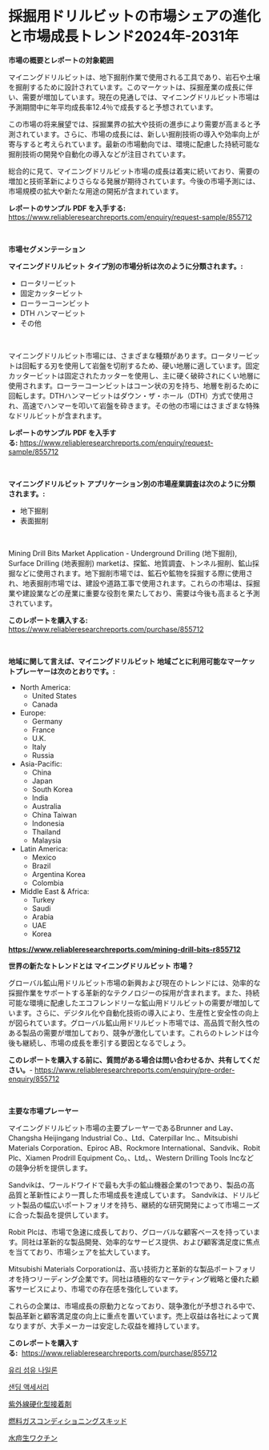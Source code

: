 <p><h1>採掘用ドリルビットの市場シェアの進化と市場成長トレンド2024年-2031年</h1></p><p><strong>市場の概要とレポートの対象範囲</strong></p>
<p><p>マイニングドリルビットは、地下掘削作業で使用される工具であり、岩石や土壌を掘削するために設計されています。このマーケットは、採掘産業の成長に伴い、需要が増加しています。現在の見通しでは、マイニングドリルビット市場は予測期間中に年平均成長率12.4％で成長すると予想されています。 </p><p>この市場の将来展望では、採掘業界の拡大や技術の進歩により需要が高まると予測されています。さらに、市場の成長には、新しい掘削技術の導入や効率向上が寄与すると考えられています。最新の市場動向では、環境に配慮した持続可能な掘削技術の開発や自動化の導入などが注目されています。</p><p>総合的に見て、マイニングドリルビット市場の成長は着実に続いており、需要の増加と技術革新によりさらなる発展が期待されています。今後の市場予測には、市場規模の拡大や新たな用途の開拓が含まれています。</p></p>
<p><strong>レポートのサンプル PDF を入手する:</strong> <a href="https://www.reliableresearchreports.com/enquiry/request-sample/855712">https://www.reliableresearchreports.com/enquiry/request-sample/855712</a></p>
<p>&nbsp;</p>
<p><strong>市場セグメンテーション</strong></p>
<p><strong>マイニングドリルビット タイプ別の市場分析は次のように分類されます。:</strong></p>
<p><ul><li>ロータリービット</li><li>固定カッタービット</li><li>ローラーコーンビット</li><li>DTH ハンマービット</li><li>その他</li></ul></p>
<p>&nbsp;</p>
<p><p>マイニングドリルビット市場には、さまざまな種類があります。ロータリービットは回転する刃を使用して岩盤を切削するため、硬い地層に適しています。固定カッタービットは固定されたカッターを使用し、主に硬く破砕されにくい地層に使用されます。ローラーコーンビットはコーン状の刃を持ち、地層を削るために回転します。DTHハンマービットはダウン・ザ・ホール（DTH）方式で使用され、高速でハンマーを叩いて岩盤を砕きます。その他の市場にはさまざまな特殊なドリルビットが含まれます。</p></p>
<p><strong>レポートのサンプル PDF を入手する:</strong>&nbsp;<a href="https://www.reliableresearchreports.com/enquiry/request-sample/855712">https://www.reliableresearchreports.com/enquiry/request-sample/855712</a></p>
<p>&nbsp;</p>
<p><strong> マイニングドリルビット アプリケーション別の市場産業調査は次のように分類されます。:</strong></p>
<p><ul><li>地下掘削</li><li>表面掘削</li></ul></p>
<p>&nbsp;</p>
<p><p>Mining Drill Bits Market Application - Underground Drilling (地下掘削), Surface Drilling (地表掘削) marketは、探鉱、地質調査、トンネル掘削、鉱山採掘などに使用されます。地下掘削市場では、鉱石や鉱物を採掘する際に使用され、地表掘削市場では、建設や道路工事で使用されます。これらの市場は、採掘業や建設業などの産業に重要な役割を果たしており、需要は今後も高まると予測されています。</p></p>
<p><strong>このレポートを購入する:</strong>&nbsp; <a href="https://www.reliableresearchreports.com/purchase/855712">https://www.reliableresearchreports.com/purchase/855712</a></p>
<p>&nbsp;</p>
<p><strong>地域に関して言えば、マイニングドリルビット 地域ごとに利用可能なマーケットプレーヤーは次のとおりです。:</strong></p>
<p><ul>
    <li>
        North America:
        <ul>
            <li>United States</li>
            <li>Canada</li>
        </ul>
    </li>
    <li>
        Europe:
        <ul>
            <li>Germany</li>
            <li>France</li>
            <li>U.K.</li>
            <li>Italy</li>
            <li>Russia</li>
        </ul>
    </li>
    <li>
        Asia-Pacific:
        <ul>
            <li>China</li>
            <li>Japan</li>
            <li>South Korea</li>
            <li>India</li>
            <li>Australia</li>
            <li>China Taiwan</li>
            <li>Indonesia</li>
            <li>Thailand</li>
            <li>Malaysia</li>
        </ul>
    </li>
    <li>
        Latin America:
        <ul>
            <li>Mexico</li>
            <li>Brazil</li>
            <li>Argentina Korea</li>
            <li>Colombia</li>
        </ul>
    </li>
    <li>
        Middle East & Africa:
        <ul>
            <li>Turkey</li>
            <li>Saudi</li>
            <li>Arabia</li>
            <li>UAE</li>
            <li>Korea</li>
        </ul>
    </li>
    </ul></p>
<p><strong><a href="https://www.reliableresearchreports.com/mining-drill-bits-r855712">https://www.reliableresearchreports.com/mining-drill-bits-r855712</a></strong>&nbsp;</p>
<p><strong>世界の新たなトレンドとは マイニングドリルビット 市場？</strong></p>
<p><p>グローバル鉱山用ドリルビット市場の新興および現在のトレンドには、効率的な採掘作業をサポートする革新的なテクノロジーの採用が含まれます。また、持続可能な環境に配慮したエコフレンドリーな鉱山用ドリルビットの需要が増加しています。さらに、デジタル化や自動化技術の導入により、生産性と安全性の向上が図られています。グローバル鉱山用ドリルビット市場では、高品質で耐久性のある製品の需要が増加しており、競争が激化しています。これらのトレンドは今後も継続し、市場の成長を牽引する要因となるでしょう。</p></p>
<p><strong>このレポートを購入する前に、質問がある場合は問い合わせるか、共有してください。</strong>- <a href="https://www.reliableresearchreports.com/enquiry/pre-order-enquiry/855712">https://www.reliableresearchreports.com/enquiry/pre-order-enquiry/855712</a></p>
<p>&nbsp;</p>
<p><strong>主要な市場プレーヤー</strong></p>
<p><p>マイニングドリルビット市場の主要プレーヤーであるBrunner and Lay、Changsha Heijingang Industrial Co.、Ltd、Caterpillar Inc.、Mitsubishi Materials Corporation、Epiroc AB、Rockmore International、Sandvik、Robit Plc、Xiamen Prodrill Equipment Co。、Ltd。、Western Drilling Tools Incなどの競争分析を提供します。 </p><p>Sandvikは、ワールドワイドで最も大手の鉱山機器企業の1つであり、製品の高品質と革新性により一貫した市場成長を達成しています。 Sandvikは、ドリルビット製品の幅広いポートフォリオを持ち、継続的な研究開発によって市場ニーズに合った製品を提供しています。</p><p>Robit Plcは、市場で急速に成長しており、グローバルな顧客ベースを持っています。同社は革新的な製品開発、効率的なサービス提供、および顧客満足度に焦点を当てており、市場シェアを拡大しています。</p><p>Mitsubishi Materials Corporationは、高い技術力と革新的な製品ポートフォリオを持つリーディング企業です。同社は積極的なマーケティング戦略と優れた顧客サービスにより、市場での存在感を強化しています。</p><p>これらの企業は、市場成長の原動力となっており、競争激化が予想される中で、製品革新と顧客満足度の向上に重点を置いています。売上収益は各社によって異なりますが、大手メーカーは安定した収益を維持しています。</p></p>
<p><strong>このレポートを購入する:</strong>&nbsp;&nbsp;<a href="https://www.reliableresearchreports.com/purchase/855712">https://www.reliableresearchreports.com/purchase/855712</a></p>
<p><p><a href="https://medium.com/@waynegibson1959/%EC%9C%A0%EB%A6%AC%EC%84%AC%EC%9C%A0-%EB%82%98%EC%9D%BC%EB%A1%A0-%EC%8B%9C%EC%9E%A5%EC%9D%80-%EC%8B%9C%EC%9E%A5-%EC%A0%90%EC%9C%A0%EC%9C%A8-%EC%8B%9C%EC%9E%A5-%ED%8A%B8%EB%A0%8C%EB%93%9C-%EB%B0%8F-%EC%8B%9C%EC%9E%A5-%EC%84%B1%EC%9E%A5%EC%97%90-%EB%8C%80%ED%95%9C-%EC%A0%95%EB%B3%B4%EB%A5%BC-%EC%A0%9C%EA%B3%B5%ED%95%A9%EB%8B%88%EB%8B%A4-439a388b1584">유리 섬유 나일론</a></p><p><a href="https://medium.com/@munchkin678568/2024-2031-%EA%B8%B0%EA%B0%84%EC%9D%84-%EC%9C%84%ED%95%9C-%EB%B0%9C%EC%A0%84-%EA%B8%B0%EA%B5%AC-%EC%8B%9C%EC%9E%A5-%EB%8F%99%ED%96%A5%EA%B3%BC-%EC%8B%9C%EC%9E%A5-%EB%B6%84%EC%84%9D%EC%9E%85%EB%8B%88%EB%8B%A4-3644f7f4a24e?postPublishedType=initial">샌딩 액세서리</a></p><p><a href="https://medium.com/@brayanborer2023/uv%E7%A1%AC%E5%8C%96%E6%8E%A5%E7%9D%80%E5%89%A4%E5%B8%82%E5%A0%B4%E3%81%AF-2031%E5%B9%B4%E3%81%BE%E3%81%A7%E3%81%AE%E3%82%B7%E3%82%A7%E3%82%A2-%E8%A6%8F%E6%A8%A1-%E4%BA%88%E6%B8%AC%E3%81%AB%E7%84%A6%E7%82%B9%E3%82%92%E5%BD%93%E3%81%A6%E3%81%A6%E3%81%84%E3%81%BE%E3%81%99-6ea18e4baeeb">紫外線硬化型接着剤</a></p><p><a href="https://medium.com/@michaelerde565/%E7%87%83%E6%96%99%E3%82%AC%E3%82%B9%E8%AA%BF%E6%95%B4%E3%82%B9%E3%82%AD%E3%83%83%E3%83%89%E5%B8%82%E5%A0%B4%E3%81%AE%E5%B1%95%E6%9C%9B-%E6%A5%AD%E7%95%8C%E3%81%AE%E6%A6%82%E8%A6%81%E3%81%A8%E4%BA%88%E6%B8%AC-2024%E5%B9%B4%E3%81%8B%E3%82%892031%E5%B9%B4-9ed418491cdc">燃料ガスコンディショニングスキッド</a></p><p><a href="https://github.com/one-cool-chick/Market-Research-Report-List-1/blob/main/690917019846.md">水痘生ワクチン</a></p></p>